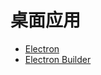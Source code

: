 # 桌面应用

- [Electron](https://www.electronjs.org/zh/)
- [Electron Builder](https://www.electron.build/)